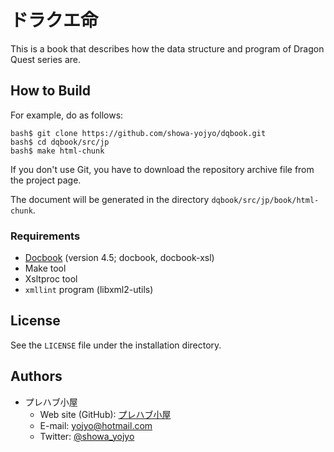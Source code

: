 # ドラクエ命

This is a book that describes how the data structure and program of
Dragon Quest series are.

## How to Build

For example, do as follows:

```console
bash$ git clone https://github.com/showa-yojyo/dqbook.git
bash$ cd dqbook/src/jp
bash$ make html-chunk
```

If you don't use Git, you have to download the repository archive file from
the project page.

The document will be generated in the directory `dqbook/src/jp/book/html-chunk`.

### Requirements

* [Docbook][1] (version 4.5; docbook, docbook-xsl)
* Make tool
* Xsltproc tool
* `xmllint` program (libxml2-utils)

## License

See the ``LICENSE`` file under the installation directory.

## Authors

* プレハブ小屋
  * Web site (GitHub): [プレハブ小屋](https://github.com/showa-yojyo/)
  * E-mail: yojyo@hotmail.com
  * Twitter: [@showa_yojyo](https://twitter.com/showa_yojyo)

[1]: http://www.docbook.org/ "Docbook"
